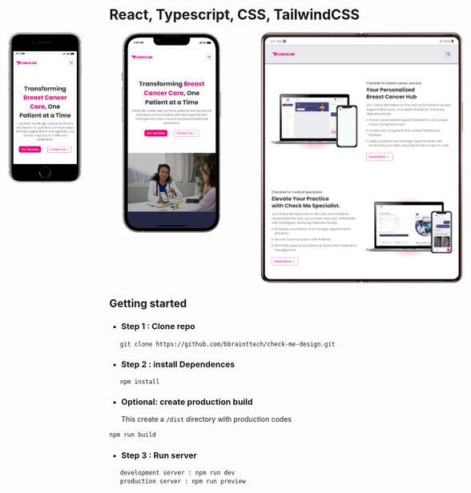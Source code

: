 # React, Typescript, CSS, TailwindCSS

<div style="display:flex;gap:5rem;justify-content:center">
<img src='public/preview/iPhone-SE-2016.png'
style='height:300px'
/><img src='public/preview/iPhone-13-PRO-MAX.png'
style='height:400px'
/>
<img src='public/preview/Galaxy-Fold2.png'
style='height:500px'
/>
</div>

## Getting started

- ### Step 1 : Clone repo

```shell
   git clone https://github.com/bbrainttech/check-me-design.git

```

- ### Step 2 : install Dependences

```shell
   npm install
```

- ### Optional: create production build
  This create a `/dist` directory with production codes

```bash
npm run build
```

- ### Step 3 : Run server

```bash
   development server : npm run dev
   production server : npm run preview

```
